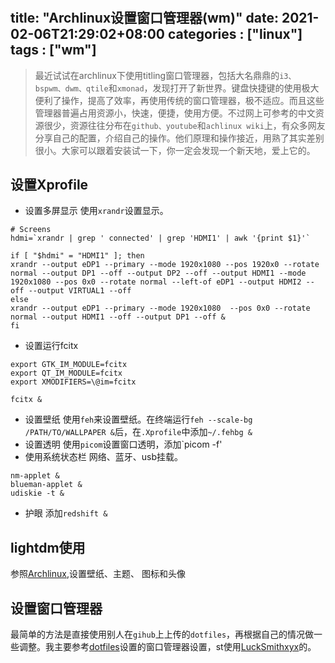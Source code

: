# 


title: "Archlinux设置窗口管理器(wm)"
date: 2021-02-06T21:29:02+08:00
categories : ["linux"]
tags : ["wm"]
---
>最近试试在archlinux下使用titling窗口管理器，包括大名鼎鼎的`i3、bspwm、dwm、qtile`和`xmonad`，发现打开了新世界。键盘快捷键的使用极大便利了操作，提高了效率，再使用传统的窗口管理器，极不适应。而且这些管理器普遍占用资源小，快速，便捷，使用方便。不过网上可参考的中文资源很少，资源往往分布在`github、youtube`和`achlinux wiki`上，有众多网友分享自己的配置，介绍自己的操作。他们原理和操作接近，用熟了其实差别很小。大家可以跟着安装试一下，你一定会发现一个新天地，爱上它的。

## 设置Xprofile
* 设置多屏显示
使用`xrandr`设置显示。
```
# Screens
hdmi=`xrandr | grep ' connected' | grep 'HDMI1' | awk '{print $1}'`

if [ "$hdmi" = "HDMI1" ]; then
xrandr --output eDP1 --primary --mode 1920x1080 --pos 1920x0 --rotate  normal --output DP1 --off --output DP2 --off --output HDMI1 --mode 1920x1080 --pos 0x0 --rotate normal --left-of eDP1 --output HDMI2 --off --output VIRTUAL1 --off
else
xrandr --output eDP1 --primary --mode 1920x1080  --pos 0x0 --rotate normal --output HDMI1 --off --output DP1 --off &
fi
```
* 设置运行fcitx

```
export GTK_IM_MODULE=fcitx
export QT_IM_MODULE=fcitx
export XMODIFIERS=\@im=fcitx

fcitx &
```
* 设置壁纸
使用`feh`来设置壁纸。在终端运行`feh --scale-bg /PATH/TO/WALLPAPER &`后，在`.Xprofile`中添加`~/.fehbg &`
* 设置透明
使用`picom`设置窗口透明，添加`picom -f'
* 使用系统状态栏
网络、蓝牙、usb挂载。
```
nm-applet &
blueman-applet &
udiskie -t &
```
* 护眼
添加`redshift &`
## lightdm使用
参照[Archlinux](),设置壁纸、主题、 图标和头像
## 设置窗口管理器
最简单的方法是直接使用别人在`gihub`上上传的`dotfiles`，再根据自己的情况做一些调整。我主要参考[dotfiles](https://github.com/antoniosarosi/dotfiles)设置的窗口管理器设置，st使用[LuckSmithxyx](https://github.com/LukeSmithxyz/st)的。

